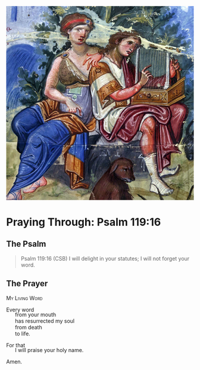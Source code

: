 <img class="intro-right" src="art-paris-psalter.jpg">

<style>
  li {list-style-type: none;}
  p + ul {
    margin-top: -18px;
}
</style>

# Praying Through: Psalm 119:16

## The Psalm

>Psalm 119:16 (CSB) I will delight in your statutes; I will not forget your word.

## The Prayer

<div style="font-variant: small-caps;">
My Living Word
</div>

Every word
* from your mouth
* has resurrected my soul
* from death
* to life.

For that
* I will praise your holy name.

Amen.

